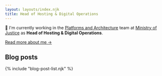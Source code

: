 ```yaml
---
layout: layouts/index.njk
title: Head of Hosting & Digital Operations
---
```


👋 I'm currently working in the [Platforms and Architecture](https://mojdigital.blog.gov.uk/) team at [Ministry of Justice](https://www.gov.uk/government/organisations/ministry-of-justice) as **Head of Hosting & Digital Operations**.

[Read more about me &rarr;](/about)

## Blog posts

{% include "blog-post-list.njk" %}
